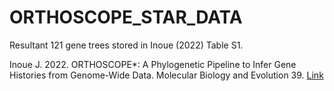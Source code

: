 # ORTHOSCOPE_STAR_DATA

Resultant 121 gene trees stored in Inoue (2022) Table S1.   

Inoue J. 2022. ORTHOSCOPE*: A Phylogenetic Pipeline to Infer Gene Histories from Genome-Wide Data. Molecular Biology and Evolution 39. [Link](https://academic.oup.com/mbe/article/39/1/msab301/6400256)
